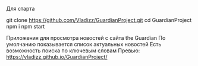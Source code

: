 Для старта

git clone https://github.com/Vladizz/GuardianProject.git 
cd GuardianProject
npm i
npm start

Приложения для просмотра новостей с сайта the Guardian 
По умолчанию показывается список актуальных новостей 
Есть возможность поиска по ключевым словам
Превью: https://vladizz.github.io/GuardianProject/
